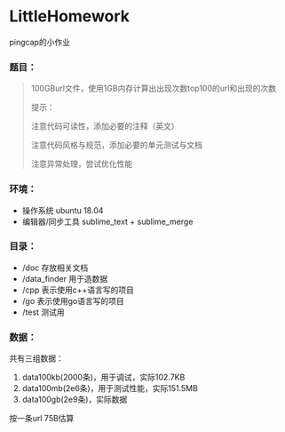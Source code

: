 # LittleHomework
pingcap的小作业

### 题目：
>
> 100GBurl文件，使用1GB内存计算出出现次数top100的url和出现的次数
> 
> 提示：
> 
> 注意代码可读性，添加必要的注释（英文）
>
> 注意代码风格与规范，添加必要的单元测试与文档
>
> 注意异常处理，尝试优化性能

### 环境：
- 操作系统 ubuntu 18.04
- 编辑器/同步工具 sublime_text + sublime_merge

### 目录：
- /doc 存放相关文档
- /data_finder 用于造数据
- /cpp 表示使用c++语言写的项目
- /go 表示使用go语言写的项目
- /test 测试用

### 数据：
共有三组数据：
1. data100kb(2000条)，用于调试，实际102.7KB
2. data100mb(2e6条)，用于测试性能，实际151.5MB
3. data100gb(2e9条)，实际数据

按一条url 75B估算